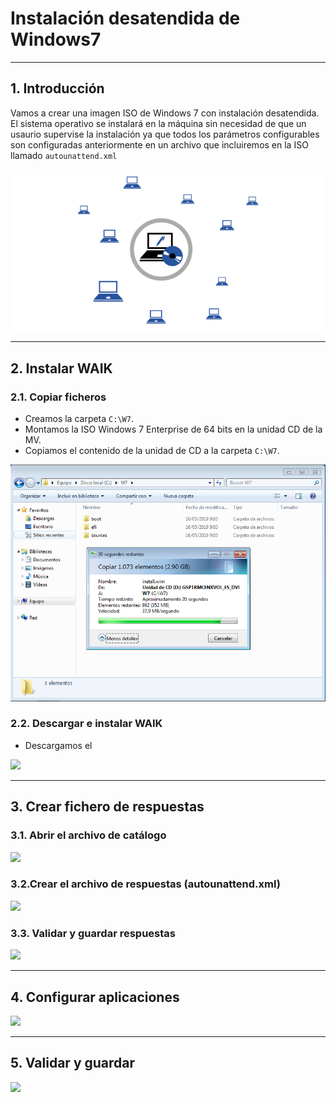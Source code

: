 
# Instalación desatendida de Windows7

---

## 1. Introducción

Vamos a crear una imagen ISO de Windows 7 con instalación desatendida. El sistema operativo se instalará en la máquina sin necesidad de que un usaurio supervise la instalación ya que todos los parámetros configurables son configuradas anteriormente en un archivo que incluiremos en la ISO llamado `autounattend.xml`

![Instalación desatendida](./images/instalacion-desatendida.png)

---

## 2. Instalar WAIK

### 2.1. Copiar ficheros

* Creamos la carpeta `C:\W7`.
* Montamos la ISO Windows 7 Enterprise de 64 bits en la unidad CD de la MV.
* Copiamos el contenido de la unidad de CD a la carpeta `C:\W7`.

![Copiar Archivos ISO Windows7](./images/copiar-w7.png)

### 2.2. Descargar e instalar WAIK

* Descargamos el

![](./images/.png)

---

## 3. Crear fichero de respuestas

### 3.1. Abrir el archivo de catálogo



![](./images/.png)

### 3.2.Crear el archivo de respuestas (autounattend.xml)



![](./images/.png)

### 3.3. Validar y guardar respuestas



![](./images/.png)

---

## 4. Configurar aplicaciones



![](./images/.png)

---

## 5. Validar y guardar



![](./images/.png)
